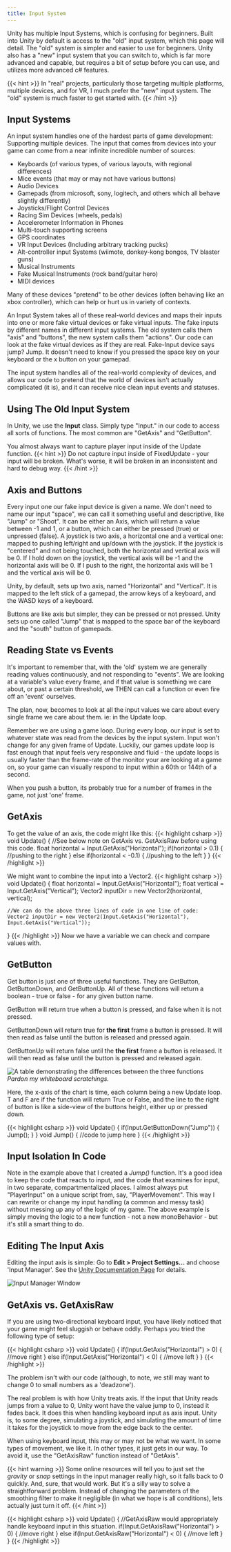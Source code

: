 ```yaml
---
title: Input System
---
```


Unity has multiple Input Systems, which is confusing for beginners. Built into Unity by default is access to the "old" input system, which this page will detail. The "old" system is simpler and easier to use for beginners. Unity also has a "new" input system that you can switch to, which is far more advanced and capable, but requires a bit of setup before you can use, and utilizes more advanced c# features.

{{< hint >}}
In "real" projects, particularly those targeting multiple platforms, multiple devices, and for VR, I much prefer the "new" input system. The "old" system is much faster to get started with.
{{< /hint >}}

## Input Systems
An input system handles one of the hardest parts of game development: Supporting multiple devices. The input that comes from devices into your game can come from a near infinite incredible number of sources:

- Keyboards (of various types, of various layouts, with regional differences)
- Mice events (that may or may not have various buttons)
- Audio Devices
- Gamepads (from microsoft, sony, logitech, and others which all behave slightly differently)
- Joysticks/Flight Control Devices
- Racing Sim Devices (wheels, pedals)
- Accelerometer Information in Phones
- Multi-touch supporting screens
- GPS coordinates
- VR Input Devices (Including arbitrary tracking pucks)
- Alt-controller input Systems (wiimote, donkey-kong bongos, TV blaster guns) 
- Musical Instruments
- Fake Musical Instruments (rock band/guitar hero)
- MIDI devices

Many of these devices "pretend" to be other devices (often behaving like an xbox controller), which can help or hurt us in variety of contexts. 

An Input System takes all of these real-world devices and maps their inputs into one or more fake virtual devices or fake virtual inputs. The fake inputs by different names in different input systems. The old system calls them "axis" and "buttons", the new system calls them "actions". Our code can look at the fake virtual devices as if they are real. Fake-Input device says jump? Jump. It doesn't need to know if you pressed the space key on your keyboard or the x button on your gamepad.

The input system handles all of the real-world complexity of devices, and allows our code to pretend that the world of devices isn't actually complicated (it is), and it can receive nice clean input events and statuses.

## Using The Old Input System
In Unity, we use the **Input** class. Simply type "Input." in our code to access all sorts of functions. The most common are "GetAxis" and "GetButton".

You almost always want to capture player input inside of the Update function. 
{{< hint  >}}
Do not capture input inside of FixedUpdate - your input will be broken. What's worse, it will be broken in an inconsistent and hard to debug way.
{{< /hint >}}
## Axis and Buttons

Every input one our fake input device is given a name. We don't need to name our input "space", we can call it something useful and descriptive, like "Jump" or "Shoot". It can be either an Axis, which will return a value between -1 and 1, or a button, which can either be pressed (true) or unpressed (false). A joystick is two axis, a horizontal one and a vertical one: mapped to pushing left/right and up/down with the joystick. If the joystick is "centered" and not being touched, both the horizontal and vertical axis will be 0. If I hold down on the joystick, the vertical axis will be -1 and the horizontal axis will be 0. If I push to the right, the horizontal axis will be 1 and the vertical axis will be 0. 

Unity, by default, sets up two axis, named "Horizontal" and "Vertical". It is mapped to the left stick of a gamepad, the arrow keys of a keyboard, and the WASD keys of a keyboard. 

Buttons are like axis but simpler, they can be pressed or not pressed. Unity sets up one called "Jump" that is mapped to the space bar of the keyboard and the "south" button of gamepads.

## Reading State vs Events
It's important to remember that, with the 'old' system we are generally reading values continuously, and not responding to "events". We are looking at a variable's value every frame, and if that value is something we care about, or past a certain threshold, we THEN can call a function or even fire off an 'event' ourselves.

The plan, now, becomes to look at all the input values we care about every single frame we care about them. ie: in the Update loop.

Remember we are using a game loop. During every loop, our input is set to whatever state was read from the devices by the input system. Input won't change for any given frame of Update. Luckily, our games update loop is fast enough that input feels very responsive and fluid - the update loops is usually faster than the frame-rate of the monitor your are looking at a game on, so your game can visually respond to input within a 60th or 144th of a second.

When you push a button, its probably true for a number of frames in the game, not just 'one' frame.

## GetAxis
To get the value of an axis, the code might like this:
{{< highlight csharp >}}
void Update()
{
    //See below note on GetAxis vs. GetAxisRaw before using this code. 
    float horizontal = Input.GetAxis("Horizontal");
    if(horizontal > 0.1)
    {
        //pushing to the right
    }
    else if(horizontal < -0.1)
    {
        //pushing to the left
    }
}
{{< /highlight >}}

We might want to combine the input into a Vector2.
{{< highlight csharp >}}
void Update()
{
    float horizontal = Input.GetAxis("Horizontal");
    float vertical = Input.GetAxis("Vertical");
    Vector2 inputDir = new Vector2(horizontal, vertical);

    //We can do the above three lines of code in one line of code:
    Vector2 inputDir = new Vector2(Input.GetAxis("Horizontal"), Input.GetAxis("Vertical"));

}
{{< /highlight >}}
Now we have a variable we can check and compare values with.

## GetButton
Get button is just one of three useful functions. They are GetButton, GetButtonDown, and GetButtonUp. All of these functions will return a boolean - true or false - for any given button name.

GetButton will return true when a button is pressed, and false when it is not pressed. 

GetButtonDown will return true for **the first** frame a button is pressed. It will then read as false until the button is released and pressed again.

GetButtonUp will return false until the **the first** frame a button is released. It will then read as false until the button is pressed and released again.

![A table demonstrating the differences between the three functions](/images/programming/inputGetButtons.png)
_Pardon my whiteboard scratchings._

Here, the x-axis of the chart is time, each column being a new Update loop. T and F are if the function will return True or False, and the line to the right of button is like a side-view of the buttons height, either up or pressed down.


{{< highlight csharp >}}
void Update()
{
    if(Input.GetButtonDown("Jump"))
    {
        Jump();
    }
}
void Jump()
{
    //code to jump here
}
{{< /highlight >}}

## Input Isolation In Code
Note in the example above that I created a _Jump()_ function. It's a good idea to keep the code that reacts to input, and the code that examines for input, in two separate, compartmentalized places. I almost always put "PlayerInput" on a unique script from, say, "PlayerMovement". This way I can rewrite or change my input handling (a common and messy task) without messing up any of the logic of my game. The above example is simply moving the logic to a new function - not a new monoBehavior - but it's still a smart thing to do.

## Editing The Input Axis
Editing the input axis is simple: Go to **Edit > Project Settings...** and choose 'Input Manager'. See the [Unity Documentation Page](https://docs.unity3d.com/Manual/class-InputManager.html) for details.

![Input Manager Window](/images/programming/inputManager.png)

## GetAxis vs. GetAxisRaw
If you are using two-directional keyboard input, you have likely noticed that your game might feel sluggish or behave oddly. Perhaps you tried the following type of setup:

{{< highlight csharp >}}
void Update()
{
    if(Input.GetAxis("Horizontal") > 0)
    {
        //move right
    }
    else if(Input.GetAxis("Horizontal") < 0)
    {
        //move left
    }
}
{{< /highlight >}}

The problem isn't with our code (although, to note, we still may want to change 0 to small numbers as a 'deadzone').

The real problem is with how Unity treats axis. If the input that Unity reads jumps from a value to 0, Unity wont have the value jump to 0, instead it fades back. It does this when handling keyboard input as axis input. Unity is, to some degree, simulating a joystick, and simulating the amount of time it takes for the joystick to move from the edge back to the center.

When using keyboard input, this may or may not be what we want. In some types of movement, we like it. In other types, it just gets in our way.
To avoid it, use the "GetAxisRaw" function instead of "GetAxis".

{{< hint warning >}}
Some online resources will tell you to just set the _gravity_ or _snap_ settings in the input manager really high, so it falls back to 0 quickly. And, sure, that would work. But it's a silly way to solve a straightforward problem. Instead of changing the parameters of the smoothing filter to make it negligible (in what we hope is all conditions), lets actually just turn it off.
{{< /hint >}}  

{{< highlight csharp >}}
void Update()
{
    //GetAxisRaw would appropriately handle keyboard input in this situation.
    if(Input.GetAxisRaw("Horizontal") > 0)
    {
        //move right
    }
    else if(Input.GetAxisRaw("Horizontal") < 0)
    {
        //move left
    }
}
{{< /highlight >}}
